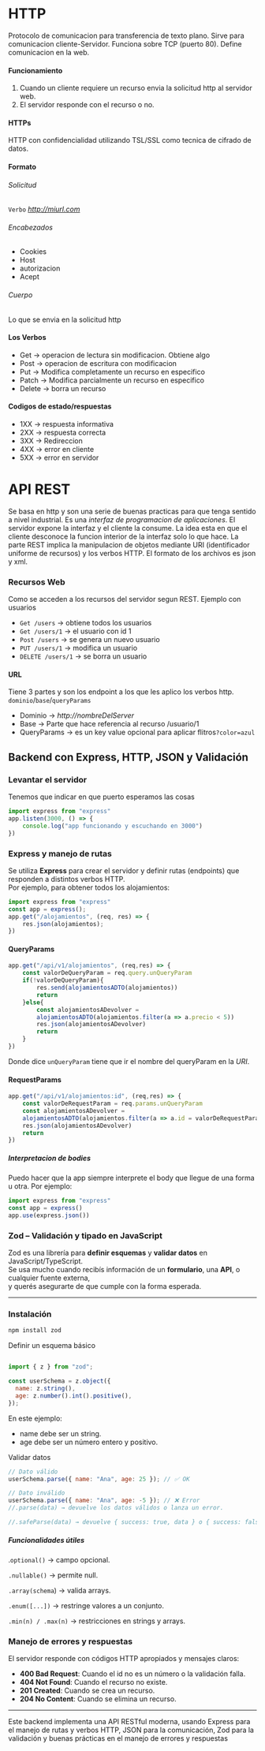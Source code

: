 
# HTTP
Protocolo de comunicacion para transferencia de texto plano. Sirve para comunicacion cliente-Servidor. Funciona sobre TCP (puerto 80). Define comunicacion en la web.
#### Funcionamiento
1. Cuando un cliente requiere un recurso envia la solicitud http al servidor web.
2. El servidor responde con el recurso o no.
#### HTTPs
HTTP con confidencialidad utilizando TSL/SSL como tecnica de cifrado de datos.
#### Formato
###### Solicitud
`Verbo` *http://miurl.com*
###### Encabezados
- Cookies
- Host
- autorizacion
- Acept
###### Cuerpo
Lo que se envia en la solicitud http
#### Los Verbos
- Get -> operacion de lectura sin modificacion. Obtiene algo
- Post -> operacion de escritura con modificacion
- Put -> Modifica completamente un recurso en especifico
- Patch -> Modifica parcialmente un recurso en especifico
- Delete -> borra un recurso
#### Codigos de estado/respuestas
- 1XX -> respuesta informativa
- 2XX -> respuesta correcta
- 3XX -> Redireccion
- 4XX -> error en cliente
- 5XX -> error en servidor

# API REST
Se basa en http y son una serie de buenas practicas para que tenga sentido a nivel industrial. Es una *interfaz de programacion de aplicaciones*. El servidor expone la interfaz y el cliente la consume. La idea esta en que el cliente desconoce la funcion interior de la interfaz solo lo que hace.
La parte REST implica la manipulacion de objetos mediante URI (identificador uniforme de recursos) y los verbos HTTP.
El formato de los archivos es json y xml.
### Recursos Web
Como se acceden a los recursos del servidor segun REST. Ejemplo con usuarios
- `Get /users` -> obtiene todos los usuarios
- `Get /users/1` -> el usuario con id 1
- `Post /users` -> se genera un nuevo usuario
- `PUT /users/1` -> modifica un usuario
- `DELETE /users/1` -> se borra un usuario
#### URL
Tiene 3 partes y son los endpoint a los que les aplico los verbos http.
`dominio`/`base`/`queryParams`
- Dominio -> *http://nombreDelServer*
- Base -> Parte que hace referencia al recurso /usuario/1
- QueryParams -> es un key value opcional para aplicar flitros`?color=azul`

## Backend con Express, HTTP, JSON y Validación

### Levantar el servidor
Tenemos que indicar en que puerto esperamos las cosas
```js
import express from "express"
app.listen(3000, () => {
	console.log("app funcionando y escuchando en 3000")
})
```

### Express y manejo de rutas

Se utiliza **Express** para crear el servidor y definir rutas (endpoints) que responden a distintos verbos HTTP.  
Por ejemplo, para obtener todos los alojamientos:

```javaScript
import express from "express"
const app = express();
app.get("/alojamientos", (req, res) => {
	res.json(alojamientos);
})
```

#### QueryParams
```js
app.get("/api/v1/alojamientos", (req,res) => {
	const valorDeQueryParam = req.query.unQueryParam
	if(!valorDeQueryParam){
		res.send(alojamientosADTO(alojamientos))
		return
	}else{
		const alojamientosADevolver = 
		alojamientosADTO(alojamientos.filter(a => a.precio < 5))
		res.json(alojamientosADevolver)
		return 
	}
})
```
Donde dice `unQueryParam` tiene que ir el nombre del queryParam en la *URI*.
#### RequestParams
```js
app.get("/api/v1/alojamientos:id", (req,res) => {
	const valorDeRequestParam = req.params.unQueryParam
	const alojamientosADevolver = 
	alojamientosADTO(alojamientos.filter(a => a.id = valorDeRequestParam))
	res.json(alojamientosADevolver)
	return 
})
```
##### Interpretacion de bodies
Puedo hacer que la app siempre interprete el body que llegue de una forma u otra. Por ejemplo:
```js
import express from "express"
const app = express()
app.use(express.json())
```
### Zod – Validación y tipado en JavaScript

Zod es una librería para **definir esquemas** y **validar datos** en JavaScript/TypeScript.  
Se usa mucho cuando recibís información de un **formulario**, una **API**, o cualquier fuente externa,  
y querés asegurarte de que cumple con la forma esperada.

---

### Instalación

```bash
npm install zod
```
Definir un esquema básico
```js

import { z } from "zod";

const userSchema = z.object({
  name: z.string(),
  age: z.number().int().positive(),
});
```
En este ejemplo:
- name debe ser un string.
- age debe ser un número entero y positivo.

Validar datos
```js
// Dato válido
userSchema.parse({ name: "Ana", age: 25 }); // ✅ OK

// Dato inválido
userSchema.parse({ name: "Ana", age: -5 }); // ❌ Error
//.parse(data) → devuelve los datos válidos o lanza un error.

//.safeParse(data) → devuelve { success: true, data } o { success: false, error }.
```
##### Funcionalidades útiles
.`optional()` → campo opcional.

`.nullable()` → permite null.

`.array(schema`) → valida arrays.

`.enum([...])` → restringe valores a un conjunto.

`.min(n) / .max(n)` → restricciones en strings y arrays.

### Manejo de errores y respuestas

El servidor responde con códigos HTTP apropiados y mensajes claros:

- **400 Bad Request**: Cuando el id no es un número o la validación falla.
- **404 Not Found**: Cuando el recurso no existe.
- **201 Created**: Cuando se crea un recurso.
- **204 No Content**: Cuando se elimina un recurso.

---

Este backend implementa una API RESTful moderna, usando Express para el manejo de rutas y verbos HTTP, JSON para la comunicación, Zod para la validación y buenas prácticas en el manejo de errores y respuestas